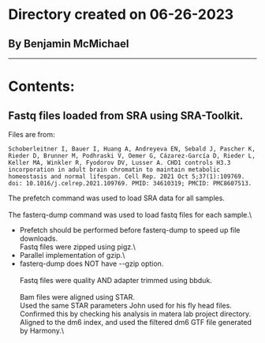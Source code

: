 # Directory created on 06-26-2023
## By Benjamin McMichael

------------------------------------------------------------------------------------------------------------------
# Contents:

## Fastq files loaded from SRA using SRA-Toolkit.
Files are from:
```
Schoberleitner I, Bauer I, Huang A, Andreyeva EN, Sebald J, Pascher K, Rieder D, Brunner M, Podhraski V, Oemer G, Cázarez-García D, Rieder L, Keller MA, Winkler R, Fyodorov DV, Lusser A. CHD1 controls H3.3 incorporation in adult brain chromatin to maintain metabolic homeostasis and normal lifespan. Cell Rep. 2021 Oct 5;37(1):109769. doi: 10.1016/j.celrep.2021.109769. PMID: 34610319; PMCID: PMC8607513.
 ```

The prefetch command was used to load SRA data for all samples.\
\
The fasterq-dump command was used to load fastq files for each sample.\
- Prefetch should be performed before fasterq-dump to speed up file downloads.
\
Fastq files were zipped using pigz.\
- Parallel implementation of gzip.\
- fasterq-dump does NOT have --gzip option.\
\
Fastq files were quality AND adapter trimmed using bbduk.\
\
Bam files were aligned using STAR.\
	Used the same STAR parameters John used for his fly head files.\
	Confirmed this by checking his analysis in matera lab project directory.\
	Aligned to the dm6 index, and used the filtered dm6 GTF file generated by Harmony.\
